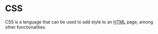 # CSS

CSS is a language that can be used to add style to an [HTML](/wiki/HTML) page, among other functionalities.